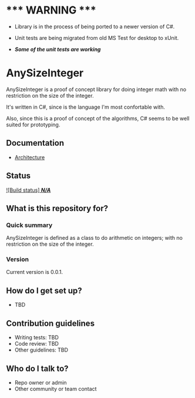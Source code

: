# *** WARNING ***

- Library is in the process of being ported to a newer version of C#.

- Unit tests are being migrated from old MS Test for desktop to xUnit.

- ***Some of the unit tests are working***

# AnySizeInteger

AnySizeInteger is a proof of concept library for doing integer math with no
restriction on the size of the integer.

It's written in C#, since is the language I'm most confortable with.

Also, since this is a proof of concept of the algorithms, C# seems to be well
suited for prototyping.

## Documentation

- [Architecture](docs/Architecture.md)

## Status

[![Build status] ***N/A***]()

## What is this repository for? ###

### Quick summary

AnySizeInteger is defined as a class to do arithmetic on integers; with no
restriction on the size of the integer.

### Version

Current version is 0.0.1.

## How do I get set up? ###

* TBD

## Contribution guidelines ###

* Writing tests: TBD
* Code review: TBD
* Other guidelines: TBD

## Who do I talk to? ###

* Repo owner or admin
* Other community or team contact